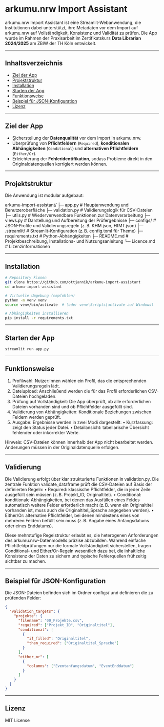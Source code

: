 # arkumu.nrw Import Assistant

arkumu.nrw Import Assistant ist eine Streamlit-Webanwendung, die Institutionen dabei unterstützt, ihre Metadaten vor dem Import auf arkumu.nrw auf Vollständigkeit, Konsistenz und Validität zu prüfen. Die App wurde im Rahmen der Praxisarbeit im Zertifikatskurs **Data Librarian 2024/2025** am ZBIW der TH Köln entwickelt.

---

## Inhaltsverzeichnis

- [Ziel der App](#ziel-der-app)
- [Projektstruktur](#projektstruktur)
- [Installation](#installation)
- [Starten der App](#starten-der-app)
- [Funktionsweise](#funktionsweise)
- [Beispiel für JSON-Konfiguration](#beispiel-für-json-konfiguration)
- [Lizenz](#lizenz)

---

## Ziel der App

- Sicherstellung der **Datenqualität** vor dem Import in arkumu.nrw.
- Überprüfung von **Pflichtfeldern** (`Required`), **konditionalen Abhängigkeiten** (`Conditional`) und **alternativen Pflichtfeldern** (`Either/Or`).
- Erleichterung der **Fehleridentifikation**, sodass Probleme direkt in den Originaldatenquellen korrigiert werden können.

---

## Projektstruktur

Die Anwendung ist modular aufgebaut:

arkumu-import-assistant/
├─ app.py            # Hauptanwendung und Benutzeroberfläche
├─ validation.py     # Validierungslogik für CSV-Dateien
├─ utils.py          # Wiederverwendbare Funktionen zur Datenverarbeitung
├─ views.py          # Darstellung und Aufbereitung der Prüfergebnisse
├─ configs/          # JSON-Profile und Validierungsregeln (z. B. KHM.json, HfMT.json)
├─ .streamlit/       # Streamlit-Konfiguration (z. B. config.toml für Theme)
├─ requirements.txt  # Python-Abhängigkeiten
├─ README.md         # Projektbeschreibung, Installations- und Nutzungsanleitung
└─ Licence.md        # Lizenzinformationen


---

## Installation

```bash
# Repository klonen
git clone https://github.com/ottjannik/arkumu-import-assistant
cd arkumu-import-assistant

# Virtuelle Umgebung (empfohlen)
python -m venv venv
source venv/bin/activate  # (oder venv\Scripts\activate auf Windows)

# Abhängigkeiten installieren
pip install -r requirements.txt
```

---

## Starten der App
```bash
streamlit run app.py
```

---

## Funktionsweise
1.	Profilwahl: Nutzer:innen wählen ein Profil, das die entsprechenden Validierungsregeln lädt.
2.	Dateiupload: Anschließend werden die für das Profil erforderlichen CSV-Dateien hochgeladen.
3.	Prüfung auf Vollständigkeit: Die App überprüft, ob alle erforderlichen Dateien vorhanden sind und ob Pflichtfelder ausgefüllt sind.
4.	Validierung von Abhängigkeiten: Konditionale Beziehungen zwischen Feldern werden geprüft.
5.	Ausgabe: Ergebnisse werden in zwei Modi dargestellt:
	•	Kurzfassung: zeigt den Status jeder Datei.
	•	Detailansicht: tabellarische Übersicht fehlender oder inkorrekter Werte.

Hinweis: CSV-Dateien können innerhalb der App nicht bearbeitet werden. Änderungen müssen in der Originaldatenquelle erfolgen.

---

## Validierung
Die Validierung erfolgt über klar strukturierte Funktionen in validation.py. Die zentrale Funktion validate_dataframe prüft die CSV-Dateien auf Basis der definierten Regeln:
	•	Required: klassische Pflichtfelder, die in jeder Zeile ausgefüllt sein müssen (z. B. Projekt_ID, Originaltitel).
	•	Conditional: konditionale Abhängigkeiten, bei denen das Ausfüllen eines Feldes automatisch weitere Felder erforderlich macht (z. B. wenn ein Originaltitel vorhanden ist, muss auch die Originaltitel_Sprache angegeben werden).
	•	Either/Or: alternative Pflichtfelder, bei denen mindestens eines von mehreren Feldern befüllt sein muss (z. B. Angabe eines Anfangsdatums oder eines Enddatums).

Diese mehrstufige Regelstruktur erlaubt es, die heterogenen Anforderungen des arkumu.nrw-Datenmodells präzise abzubilden. Während einfache Pflichtfeldprüfungen nur die formale Vollständigkeit sicherstellen, tragen Conditional- und Either/Or-Regeln wesentlich dazu bei, die inhaltliche Konsistenz der Daten zu sichern und typische Fehlerquellen frühzeitig sichtbar zu machen.

---

## Beispiel für JSON-Konfiguration

Die JSON-Dateien befinden sich im Ordner configs/ und definieren die zu prüfenden Felder:
```json
{
  "validation_targets": {
    "projekte": {
      "filename": "00_Projekte.csv",
      "required": ["Projekt_ID", "Originaltitel"],
      "conditional": [
        {
          "if_filled": "Originaltitel",
          "then_required": ["Originaltitel_Sprache"]
        }
      ],
      "either_or": [
        {
          "columns": ["Eventanfangsdatum", "EventEnddatum"]
        }
      ]
    }
  }
}
```

--- 

## Lizenz
MIT License
